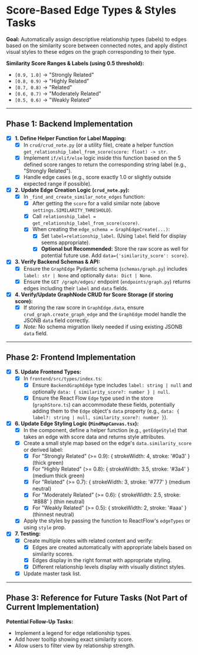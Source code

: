 # Score-Based Edge Types & Styles Tasks

**Goal:** Automatically assign descriptive relationship types (labels) to edges based on the similarity score between connected notes, and apply distinct visual styles to these edges on the graph corresponding to their type.

**Similarity Score Ranges & Labels (using 0.5 threshold):**
- `[0.9, 1.0]` -> "Strongly Related"
- `[0.8, 0.9)` -> "Highly Related"
- `[0.7, 0.8)` -> "Related"
- `[0.6, 0.7)` -> "Moderately Related"
- `[0.5, 0.6)` -> "Weakly Related"

---

## Phase 1: Backend Implementation

- [X] **1. Define Helper Function for Label Mapping:**
    - [X] In `crud/crud_note.py` (or a utility file), create a helper function `get_relationship_label_from_score(score: float) -> str`.
    - [X] Implement `if/elif/else` logic inside this function based on the 5 defined score ranges to return the corresponding string label (e.g., "Strongly Related").
    - [X] Handle edge cases (e.g., score exactly 1.0 or slightly outside expected range if possible).

- [X] **2. Update Edge Creation Logic (`crud_note.py`):**
    - [X] In `_find_and_create_similar_note_edges` function:
        - [X] After getting the `score` for a valid similar note (above `settings.SIMILARITY_THRESHOLD`).
        - [X] Call `relationship_label = get_relationship_label_from_score(score)`.
        - [X] When creating the `edge_schema = GraphEdgeCreate(...)`:
            - [X] Set `label=relationship_label`. (Using `label` field for display seems appropriate).
            - [X] **Optional but Recommended:** Store the raw score as well for potential future use. Add `data={'similarity_score': score}`.

- [X] **3. Verify Backend Schemas & API:**
    - [X] Ensure the `GraphEdge` Pydantic schema (`schemas/graph.py`) includes `label: str | None` and optionally `data: Dict | None`.
    - [X] Ensure the `GET /graph/edges/` endpoint (`endpoints/graph.py`) returns edges including their `label` and `data` fields.

- [X] **4. Verify/Update GraphNode CRUD for Score Storage (if storing score):**
    - [X] If storing the raw score in `GraphEdge.data`, ensure `crud_graph.create_graph_edge` and the `GraphEdge` model handle the JSONB `data` field correctly.
    - [X] *Note:* No schema migration likely needed if using existing JSONB `data` field.

---

## Phase 2: Frontend Implementation

- [X] **5. Update Frontend Types:**
    - [X] In `frontend/src/types/index.ts`:
        - [X] Ensure `BackendGraphEdge` type includes `label: string | null` and optionally `data: { similarity_score?: number } | null`.
        - [X] Ensure the React Flow `Edge` type used in the store (`graphStore.ts`) can accommodate these fields, potentially adding them to the `Edge` object's `data` property (e.g., `data: { label?: string | null, similarity_score?: number }`).

- [X] **6. Update Edge Styling Logic (`MindMapCanvas.tsx`):**
    - [X] In the component, define a helper function (e.g., `getEdgeStyle`) that takes an edge with score data and returns style attributes.
    - [X] Create a small style map based on the edge's `data.similarity_score` or derived label:
        - [X] For "Strongly Related" (>= 0.9): { strokeWidth: 4, stroke: '#0a3' } (thick green)
        - [X] For "Highly Related" (>= 0.8): { strokeWidth: 3.5, stroke: '#3a4' } (medium thick green)  
        - [X] For "Related" (>= 0.7): { strokeWidth: 3, stroke: '#777' } (medium neutral)
        - [X] For "Moderately Related" (>= 0.6): { strokeWidth: 2.5, stroke: '#888' } (thin neutral)
        - [X] For "Weakly Related" (>= 0.5): { strokeWidth: 2, stroke: '#aaa' } (thinnest neutral)
    - [X] Apply the styles by passing the function to ReactFlow's `edgeTypes` or using `style` prop.

- [X] **7. Testing:**
    - [X] Create multiple notes with related content and verify:
        - [X] Edges are created automatically with appropriate labels based on similarity scores.
        - [X] Edges display in the right format with appropriate styling.
        - [X] Different relationship levels display with visually distinct styles.
    - [X] Update master task list.

---

## Phase 3: Reference for Future Tasks (Not Part of Current Implementation)

**Potential Follow-Up Tasks:**
- Implement a legend for edge relationship types.
- Add hover tooltip showing exact similarity score.
- Allow users to filter view by relationship strength. 